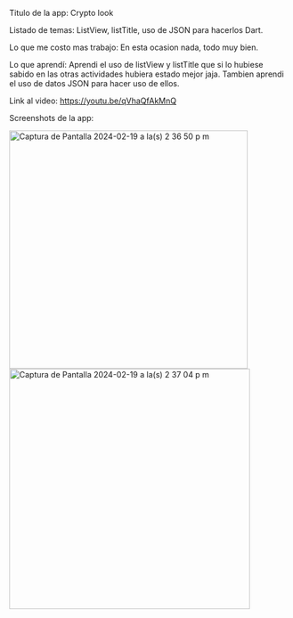Titulo de la app: Crypto look

Listado de temas: ListView, listTitle, uso de JSON para hacerlos Dart.

Lo que me costo mas trabajo: En esta ocasion nada, todo muy bien.

Lo que aprendí: Aprendi el uso de listView y listTitle que si lo hubiese sabido en las otras actividades hubiera estado mejor jaja.
Tambien aprendi el uso de datos JSON para hacer uso de ellos.


Link al video: https://youtu.be/qVhaQfAkMnQ

Screenshots de la app:

<img width="428" alt="Captura de Pantalla 2024-02-19 a la(s) 2 36 50 p m" src="https://github.com/ElAx7/moviles/assets/125324367/d903c5c3-5dc8-48ae-b377-25e6e9137467">
<img width="432" alt="Captura de Pantalla 2024-02-19 a la(s) 2 37 04 p m" src="https://github.com/ElAx7/moviles/assets/125324367/3c32c1ba-d28c-4970-8134-ca0bcb387bc9">
